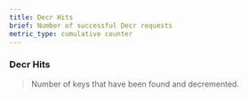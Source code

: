 ```yaml
---
title: Decr Hits
brief: Number of successful Decr requests
metric_type: cumulative counter
---
```


### Decr Hits

> Number of keys that have been found and decremented.
